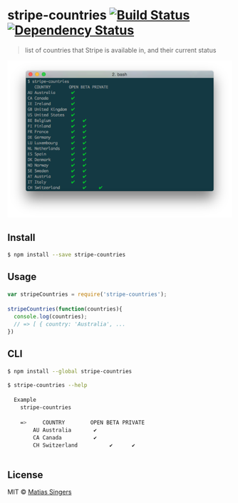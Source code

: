 # stripe-countries [![Build Status](http://img.shields.io/travis/matiassingers/stripe-countries.svg?style=flat-square)](https://travis-ci.org/matiassingers/stripe-countries) [![Dependency Status](http://img.shields.io/gemnasium/matiassingers/stripe-countries.svg?style=flat-square)](https://gemnasium.com/matiassingers/stripe-countries)
> list of countries that Stripe is available in, and their current status


![screenshot](screenshot.png)


## Install

```sh
$ npm install --save stripe-countries
```


## Usage

```js
var stripeCountries = require('stripe-countries');

stripeCountries(function(countries){
  console.log(countries);
  // => [ { country: 'Australia', ...
})

```


## CLI

```sh
$ npm install --global stripe-countries
```

```sh
$ stripe-countries --help

  Example
    stripe-countries

    =>     COUNTRY        OPEN BETA PRIVATE
        AU Australia       ✔
        CA Canada          ✔
        CH Switzerland          ✔      ✔
    
```


## License

MIT © [Matias Singers](http://mts.io)
